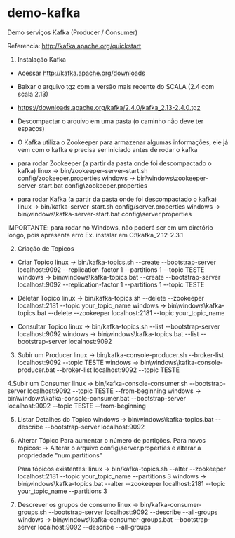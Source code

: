 ﻿# demo-kafka
Demo serviços Kafka (Producer / Consumer)

Referencia: http://kafka.apache.org/quickstart

1. Instalação Kafka
 - Acessar http://kafka.apache.org/downloads

 - Baixar o arquivo tgz com a versão mais recente do SCALA (2.4 com scala 2.13)

 - https://downloads.apache.org/kafka/2.4.0/kafka_2.13-2.4.0.tgz
   
 - Descompactar o arquivo em uma pasta (o caminho não deve ter espaços)

 - O Kafka utiliza o Zookeeper para armazenar algumas informações, ele já vem com o kafka e precisa ser iniciado antes
   de rodar o kafka

 - para rodar Zookeeper (a partir da pasta onde foi descompactado o kafka)
    linux   -> bin/zookeeper-server-start.sh config/zookeeper.properties
    windows -> bin\windows\zookeeper-server-start.bat config\zookeeper.properties

 - para rodar Kafka (a partir da pasta onde foi descompactado o kafka)    
    linux   -> bin/kafka-server-start.sh config/server.properties
    windows -> bin\windows\kafka-server-start.bat config\server.properties
   
IMPORTANTE: para rodar no Windows, não poderá ser em um diretório longo, pois apresenta erro
Ex. instalar em C:\kafka_2.12-2.3.1


2. Criação de Topicos
 - Criar Topico 
   linux   -> bin/kafka-topics.sh --create --bootstrap-server localhost:9092 --replication-factor 1 --partitions 1 --topic TESTE
   windows -> bin\windows\kafka-topics.bat --create --bootstrap-server localhost:9092 --replication-factor 1 --partitions 1 --topic TESTE

 - Deletar Topico
    linux   ->  bin/kafka-topics.sh --delete --zookeeper localhost:2181 --topic your_topic_name
    windows ->  bin\windows\kafka-topics.bat --delete --zookeeper localhost:2181 --topic your_topic_name

 
 - Consultar Topico 
   linux   ->  bin/kafka-topics.sh --list --bootstrap-server localhost:9092
   windows ->  bin\windows\kafka-topics.bat --list --bootstrap-server localhost:9092


3. Subir um Producer
   linux   -> bin/kafka-console-producer.sh --broker-list localhost:9092 --topic TESTE
   windows -> bin\windows\kafka-console-producer.bat --broker-list localhost:9092 --topic TESTE


4.Subir um Consumer
   linux   -> bin/kafka-console-consumer.sh --bootstrap-server localhost:9092 --topic TESTE --from-beginning
   windows -> bin\windows\kafka-console-consumer.bat --bootstrap-server localhost:9092 --topic TESTE --from-beginning

5. Listar Detalhes do Topico
   windows -> bin\windows\kafka-topics.bat --describe --bootstrap-server localhost:9092


6. Alterar Tópico
   Para aumentar o número de partições. 
      Para novos tópicos:
      -> Alterar o arquivo config\server.properties e alterar a propriedade "num.partitions"
       
      Para tópicos existentes:
      linux   -> bin/kafka-topics.sh --alter --zookeeper localhost:2181 --topic your_topic_name --partitions 3
      windows -> bin\windows\kafka-topics.bat --alter --zookeeper localhost:2181 --topic your_topic_name --partitions 3
      
7. Descrever os grupos de consumo
   linux   -> bin/kafka-consumer-groups.sh --bootstrap-server localhost:9092 --describe --all-groups
   windows -> bin\windows\kafka-consumer-groups.bat --bootstrap-server localhost:9092 --describe --all-groups
   
        